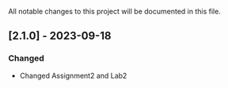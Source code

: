 All notable changes to this project will be documented in this file.

## [2.1.0] - 2023-09-18

### Changed

- Changed Assignment2 and Lab2
